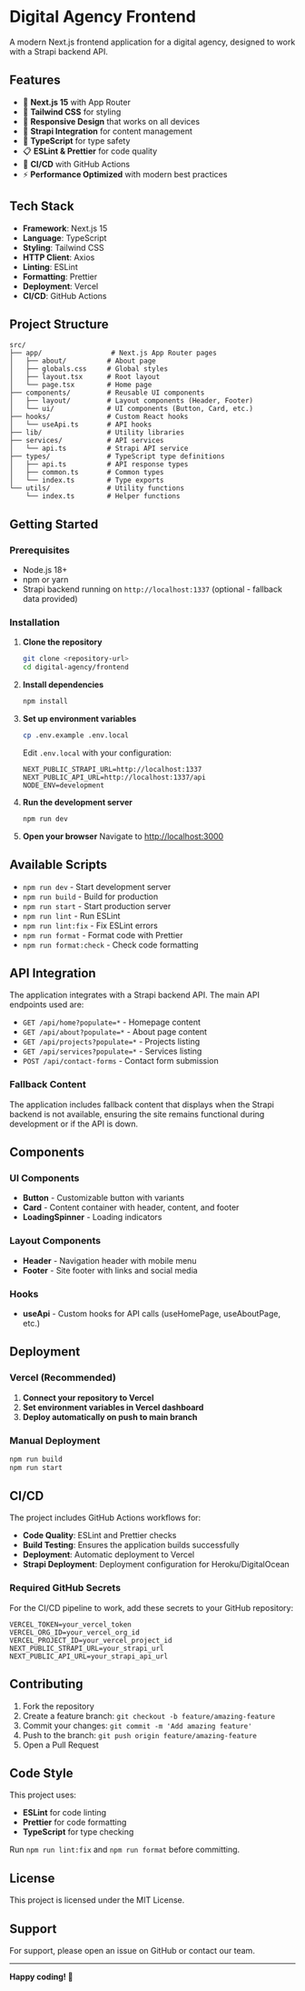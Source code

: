 # Digital Agency Frontend

A modern Next.js frontend application for a digital agency, designed to work with a Strapi backend API.

## Features

- 🚀 **Next.js 15** with App Router
- 🎨 **Tailwind CSS** for styling
- 📱 **Responsive Design** that works on all devices
- 🔌 **Strapi Integration** for content management
- 🎯 **TypeScript** for type safety
- 📋 **ESLint & Prettier** for code quality
- 🚀 **CI/CD** with GitHub Actions
- ⚡ **Performance Optimized** with modern best practices

## Tech Stack

- **Framework**: Next.js 15
- **Language**: TypeScript
- **Styling**: Tailwind CSS
- **HTTP Client**: Axios
- **Linting**: ESLint
- **Formatting**: Prettier
- **Deployment**: Vercel
- **CI/CD**: GitHub Actions

## Project Structure

```
src/
├── app/                 # Next.js App Router pages
│   ├── about/          # About page
│   ├── globals.css     # Global styles
│   ├── layout.tsx      # Root layout
│   └── page.tsx        # Home page
├── components/         # Reusable UI components
│   ├── layout/         # Layout components (Header, Footer)
│   └── ui/             # UI components (Button, Card, etc.)
├── hooks/              # Custom React hooks
│   └── useApi.ts       # API hooks
├── lib/                # Utility libraries
├── services/           # API services
│   └── api.ts          # Strapi API service
├── types/              # TypeScript type definitions
│   ├── api.ts          # API response types
│   ├── common.ts       # Common types
│   └── index.ts        # Type exports
└── utils/              # Utility functions
    └── index.ts        # Helper functions
```

## Getting Started

### Prerequisites

- Node.js 18+
- npm or yarn
- Strapi backend running on `http://localhost:1337` (optional - fallback data provided)

### Installation

1. **Clone the repository**

   ```bash
   git clone <repository-url>
   cd digital-agency/frontend
   ```

2. **Install dependencies**

   ```bash
   npm install
   ```

3. **Set up environment variables**

   ```bash
   cp .env.example .env.local
   ```

   Edit `.env.local` with your configuration:

   ```env
   NEXT_PUBLIC_STRAPI_URL=http://localhost:1337
   NEXT_PUBLIC_API_URL=http://localhost:1337/api
   NODE_ENV=development
   ```

4. **Run the development server**

   ```bash
   npm run dev
   ```

5. **Open your browser**
   Navigate to [http://localhost:3000](http://localhost:3000)

## Available Scripts

- `npm run dev` - Start development server
- `npm run build` - Build for production
- `npm run start` - Start production server
- `npm run lint` - Run ESLint
- `npm run lint:fix` - Fix ESLint errors
- `npm run format` - Format code with Prettier
- `npm run format:check` - Check code formatting

## API Integration

The application integrates with a Strapi backend API. The main API endpoints used are:

- `GET /api/home?populate=*` - Homepage content
- `GET /api/about?populate=*` - About page content
- `GET /api/projects?populate=*` - Projects listing
- `GET /api/services?populate=*` - Services listing
- `POST /api/contact-forms` - Contact form submission

### Fallback Content

The application includes fallback content that displays when the Strapi backend is not available, ensuring the site remains functional during development or if the API is down.

## Components

### UI Components

- **Button** - Customizable button with variants
- **Card** - Content container with header, content, and footer
- **LoadingSpinner** - Loading indicators

### Layout Components

- **Header** - Navigation header with mobile menu
- **Footer** - Site footer with links and social media

### Hooks

- **useApi** - Custom hooks for API calls (useHomePage, useAboutPage, etc.)

## Deployment

### Vercel (Recommended)

1. **Connect your repository to Vercel**
2. **Set environment variables in Vercel dashboard**
3. **Deploy automatically on push to main branch**

### Manual Deployment

```bash
npm run build
npm run start
```

## CI/CD

The project includes GitHub Actions workflows for:

- **Code Quality**: ESLint and Prettier checks
- **Build Testing**: Ensures the application builds successfully
- **Deployment**: Automatic deployment to Vercel
- **Strapi Deployment**: Deployment configuration for Heroku/DigitalOcean

### Required GitHub Secrets

For the CI/CD pipeline to work, add these secrets to your GitHub repository:

```
VERCEL_TOKEN=your_vercel_token
VERCEL_ORG_ID=your_vercel_org_id
VERCEL_PROJECT_ID=your_vercel_project_id
NEXT_PUBLIC_STRAPI_URL=your_strapi_url
NEXT_PUBLIC_API_URL=your_strapi_api_url
```

## Contributing

1. Fork the repository
2. Create a feature branch: `git checkout -b feature/amazing-feature`
3. Commit your changes: `git commit -m 'Add amazing feature'`
4. Push to the branch: `git push origin feature/amazing-feature`
5. Open a Pull Request

## Code Style

This project uses:

- **ESLint** for code linting
- **Prettier** for code formatting
- **TypeScript** for type checking

Run `npm run lint:fix` and `npm run format` before committing.

## License

This project is licensed under the MIT License.

## Support

For support, please open an issue on GitHub or contact our team.

---

**Happy coding! 🚀**
